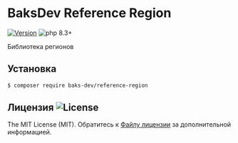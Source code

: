 # BaksDev Reference Region

[![Version](https://img.shields.io/badge/version-7.1.12-blue)](https://github.com/baks-dev/reference-region/releases)
![php 8.3+](https://img.shields.io/badge/php-min%208.3-red.svg)

Библиотека регионов

## Установка

``` bash
$ composer require baks-dev/reference-region
```

## Лицензия ![License](https://img.shields.io/badge/MIT-green)

The MIT License (MIT). Обратитесь к [Файлу лицензии](LICENSE.md) за дополнительной информацией.

